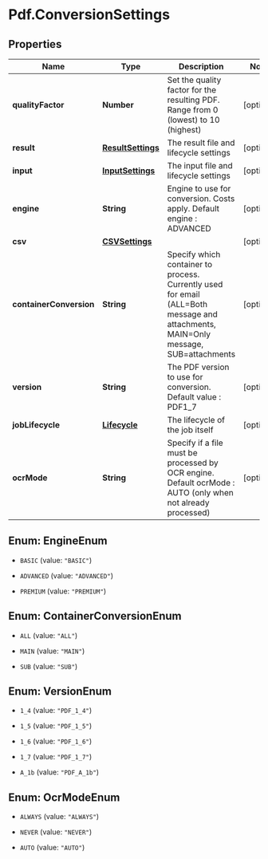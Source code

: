 # Pdf.ConversionSettings

## Properties
Name | Type | Description | Notes
------------ | ------------- | ------------- | -------------
**qualityFactor** | **Number** | Set the quality factor for the resulting PDF. Range from 0 (lowest) to 10 (highest) | [optional] 
**result** | [**ResultSettings**](ResultSettings.md) | The result file and lifecycle settings | [optional] 
**input** | [**InputSettings**](InputSettings.md) | The input file and lifecycle settings | [optional] 
**engine** | **String** | Engine to use for conversion. Costs apply. Default engine : ADVANCED | [optional] 
**csv** | [**CSVSettings**](CSVSettings.md) |  | [optional] 
**containerConversion** | **String** | Specify which container to process. Currently used for email (ALL&#x3D;Both message and attachments, MAIN&#x3D;Only message, SUB&#x3D;attachments | [optional] 
**version** | **String** | The PDF version to use for conversion. Default value : PDF1_7 | [optional] 
**jobLifecycle** | [**Lifecycle**](Lifecycle.md) | The lifecycle of the job itself | [optional] 
**ocrMode** | **String** | Specify if a file must be processed by OCR engine. Default ocrMode : AUTO (only when not already processed) | [optional] 


<a name="EngineEnum"></a>
## Enum: EngineEnum


* `BASIC` (value: `"BASIC"`)

* `ADVANCED` (value: `"ADVANCED"`)

* `PREMIUM` (value: `"PREMIUM"`)




<a name="ContainerConversionEnum"></a>
## Enum: ContainerConversionEnum


* `ALL` (value: `"ALL"`)

* `MAIN` (value: `"MAIN"`)

* `SUB` (value: `"SUB"`)




<a name="VersionEnum"></a>
## Enum: VersionEnum


* `1_4` (value: `"PDF_1_4"`)

* `1_5` (value: `"PDF_1_5"`)

* `1_6` (value: `"PDF_1_6"`)

* `1_7` (value: `"PDF_1_7"`)

* `A_1b` (value: `"PDF_A_1b"`)




<a name="OcrModeEnum"></a>
## Enum: OcrModeEnum


* `ALWAYS` (value: `"ALWAYS"`)

* `NEVER` (value: `"NEVER"`)

* `AUTO` (value: `"AUTO"`)




